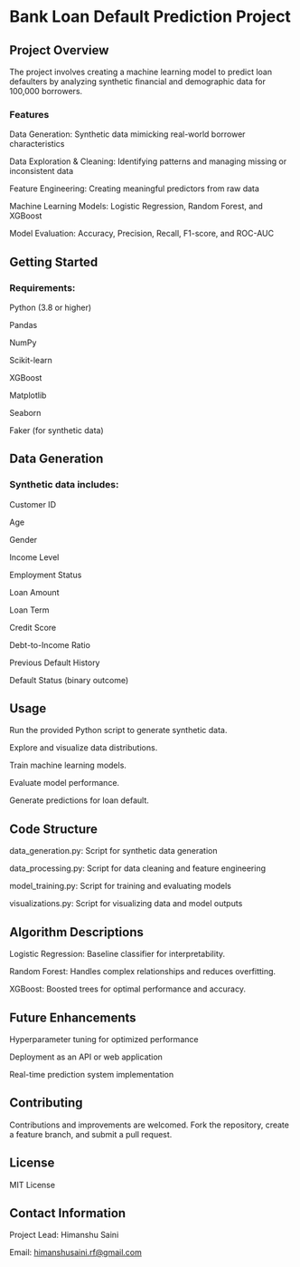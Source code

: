 # Bank Loan Default Prediction Project

## Project Overview

The project involves creating a machine learning model to predict loan defaulters by analyzing synthetic financial and demographic data for 100,000 borrowers.

### Features

Data Generation: Synthetic data mimicking real-world borrower characteristics

Data Exploration & Cleaning: Identifying patterns and managing missing or inconsistent data

Feature Engineering: Creating meaningful predictors from raw data

Machine Learning Models: Logistic Regression, Random Forest, and XGBoost

Model Evaluation: Accuracy, Precision, Recall, F1-score, and ROC-AUC

## Getting Started

### Requirements:

Python (3.8 or higher)

Pandas

NumPy

Scikit-learn

XGBoost

Matplotlib

Seaborn

Faker (for synthetic data)

## Data Generation

### Synthetic data includes:

Customer ID

Age

Gender

Income Level

Employment Status

Loan Amount

Loan Term

Credit Score

Debt-to-Income Ratio

Previous Default History

Default Status (binary outcome)

## Usage

Run the provided Python script to generate synthetic data.

Explore and visualize data distributions.

Train machine learning models.

Evaluate model performance.

Generate predictions for loan default.

## Code Structure

data_generation.py: Script for synthetic data generation

data_processing.py: Script for data cleaning and feature engineering

model_training.py: Script for training and evaluating models

visualizations.py: Script for visualizing data and model outputs

## Algorithm Descriptions

Logistic Regression: Baseline classifier for interpretability.

Random Forest: Handles complex relationships and reduces overfitting.

XGBoost: Boosted trees for optimal performance and accuracy.

## Future Enhancements

Hyperparameter tuning for optimized performance

Deployment as an API or web application

Real-time prediction system implementation

## Contributing

Contributions and improvements are welcomed. Fork the repository, create a feature branch, and submit a pull request.

## License

MIT License

## Contact Information

Project Lead: Himanshu Saini

Email: himanshusaini.rf@gmail.com
